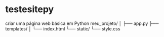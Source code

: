 # testesitepy
criar uma página web básica em Python
meu_projeto/
│
├── app.py
├── templates/
│   └── index.html
└── static/
    └── style.css
